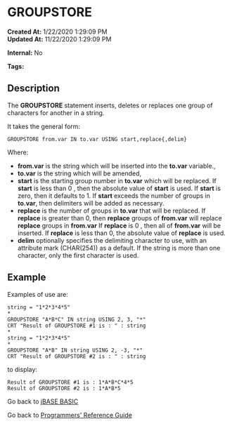 # GROUPSTORE

**Created At:** 1/22/2020 1:29:09 PM  
**Updated At:** 11/22/2020 1:29:09 PM

**Internal:** No  

**Tags:**
<badge text='groupstore' vertical='middle' />

## Description

The **GROUPSTORE** statement inserts, deletes or replaces one group of characters for another in a string.

It takes the general form:

```
GROUPSTORE from.var IN to.var USING start,replace{,delim}
```

Where:

- **from.var** is the string which will be inserted into the **to.var** variable.,
- **to.var** is the string which will be amended,
- **start** is the starting group number in **to.var** which will be replaced. If **start** is less than 0 , then the absolute value of **start** is used. If **start** is zero, then it defaults to 1. If **start** exceeds the number of groups in **to.var**, then delimiters will be added as necessary.
- **replace** is the number of groups in **to.var** that will be replaced. If **replace** is greater than 0, then **replace** groups of **from.var** will replace **replace** groups in **from.var** If **replace** is 0 , then all of **from.var** will be inserted. If **replace** is less than 0, the absolute value of **replace** is used.
- **delim** optionally specifies the delimiting character to use, with an attribute mark (CHAR(254)) as a default. If the string is more than one character, only the first character is used.

## Example

Examples of use are:

```
string = "1*2*3*4*5"
*
GROUPSTORE "A*B*C" IN string USING 2, 3, "*"
CRT "Result of GROUPSTORE #1 is : " : string
*
string = "1*2*3*4*5"
*
GROUPSTORE "A*B" IN string USING 2, -3, "*"
CRT "Result of GROUPSTORE #2 is : " : string
```

to display:

```
Result of GROUPSTORE #1 is : 1*A*B*C*4*5
Result of GROUPSTORE #2 is : 1*A*B*5
```

Go back to [jBASE BASIC](./../README.md)

Go back to [Programmers' Reference Guide](./../../reference-guides/jbc/README.md)

  
<PageFooter />
